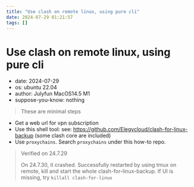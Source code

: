 ```yaml
---
title: "Use clash on remote linux, using pure cli"
date: 2024-07-29 01:21:57
tags: []
---
```

# Use clash on remote linux, using pure cli
- date: 2024-07-29
- os: ubuntu 22.04
- author: Julyfun MacOS14.5 M1
- suppose-you-know: nothing

> These are minimal steps

- Get a web url for vpn subscription
- Use this shell tool: see: https://github.com/Elegycloud/clash-for-linux-backup (some clash core are included)
- Use `proxychains`. Search `proxychains` under this how-to repo.

> Verified on 24.7.29
>
> On 24.7.30, it crashed. Successfully restarted by using tmux on remote, kill and start the whole clash-for-linux-backup. If UI is missing, try `killall clash-for-linux`

